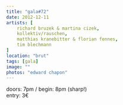 ```yaml
---
title: "gala#72"
date: 2012-12-11
artists: [
    richard bruzek & martina cizek,
    kollektiv/rauschen,
    matthias kranebitter & florian fennes,
    tim blechmann
]
location: "brut"
tags: [gala]
image: ""
photos: "edward chapon"
---
```

doors: 7pm / begin: 8pm (sharp!)  
entry: 3€
